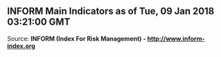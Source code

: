 ## INFORM Main Indicators as of Tue, 09 Jan 2018 03:21:00 GMT

Source: **INFORM (Index For Risk Management) - http://www.inform-index.org**